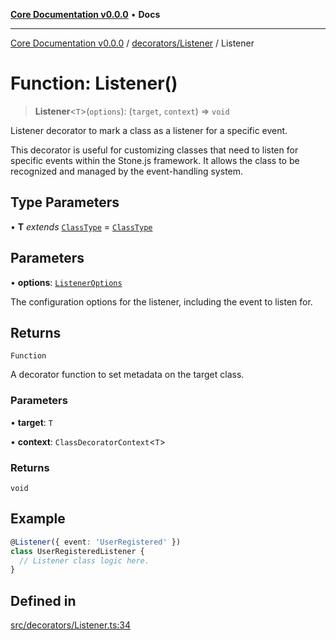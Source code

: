 [**Core Documentation v0.0.0**](../../../README.md) • **Docs**

***

[Core Documentation v0.0.0](../../../modules.md) / [decorators/Listener](../README.md) / Listener

# Function: Listener()

> **Listener**\<`T`\>(`options`): (`target`, `context`) => `void`

Listener decorator to mark a class as a listener for a specific event.

This decorator is useful for customizing classes that need to listen for specific events within the Stone.js framework.
It allows the class to be recognized and managed by the event-handling system.

## Type Parameters

• **T** *extends* [`ClassType`](../../../definitions/type-aliases/ClassType.md) = [`ClassType`](../../../definitions/type-aliases/ClassType.md)

## Parameters

• **options**: [`ListenerOptions`](../interfaces/ListenerOptions.md)

The configuration options for the listener, including the event to listen for.

## Returns

`Function`

A decorator function to set metadata on the target class.

### Parameters

• **target**: `T`

• **context**: `ClassDecoratorContext`\<`T`\>

### Returns

`void`

## Example

```typescript
@Listener({ event: 'UserRegistered' })
class UserRegisteredListener {
  // Listener class logic here.
}
```

## Defined in

[src/decorators/Listener.ts:34](https://github.com/stonemjs/core/blob/65be5a9387baf469de681455799e33a2688aa3c9/src/decorators/Listener.ts#L34)
